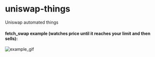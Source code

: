# uniswap-things
Uniswap automated things


#### fetch_swap example (watches price until it reaches your limit and then sells):
![example_gif](https://github.com/fsar/uniswap-things/blob/main/use-cases/fetch_swap/example_trade.gif)
